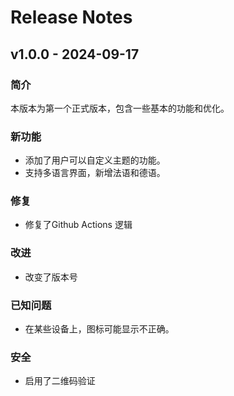 # Release Notes

## v1.0.0 - 2024-09-17

### 简介
本版本为第一个正式版本，包含一些基本的功能和优化。

### 新功能
- 添加了用户可以自定义主题的功能。
- 支持多语言界面，新增法语和德语。

### 修复
- 修复了Github Actions 逻辑

### 改进
- 改变了版本号

### 已知问题
- 在某些设备上，图标可能显示不正确。

### 安全
- 启用了二维码验证
